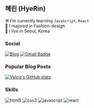## 혜린 (HyeRin)
⚒️ I’m currently learning `JavaScript`, `React`<br />
👠 I majored in Fashion-design<br />
🏡 I live in Seoul, Korea

### Social
<a href="https://velog.io/@hye_rin">![Blog](https://img.shields.io/badge/Tech%20Blog-11B48A?style=flat-square&logo=Vimeo&logoColor=white&link=https://velog.io/@hye_rin)</a>
[![Gmail Badge](https://img.shields.io/badge/Gmail-EA4335?style=flat-square&logo=Gmail&logoColor=white)](mailto:candy980426@gmail.com) 
<br />

### Popular Blog Posts
[![Velog's GitHub stats](https://velog-readme-stats.vercel.app/api?name=hye_rin&slug=나만의-자기소개-웹페이지)](https://velog.io/@hye_rin/%EB%82%98%EB%A7%8C%EC%9D%98-%EC%9E%90%EA%B8%B0%EC%86%8C%EA%B0%9C-%EC%9B%B9%ED%8E%98%EC%9D%B4%EC%A7%80)

### Skills

![html5](https://img.shields.io/badge/html5-%23E34F26.svg?style=flat-square&logo=html5&logoColor=white)
![css3](https://img.shields.io/badge/css3-%231572B6.svg?style=flat-square&logo=css3&logoColor=white)
![javascript](https://img.shields.io/badge/JavaScript-%23323330.svg?style=flat-square&logo=javascript&logoColor=%23F7DF1E)
![react](https://img.shields.io/badge/React-20232A?style=flat-square&logo=react&logoColor=61DAFB)
